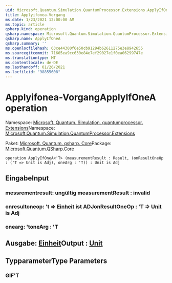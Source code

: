 ```yaml
---
uid: Microsoft.Quantum.Simulation.QuantumProcessor.Extensions.ApplyIfOneA
title: Applyifonea-Vorgang
ms.date: 1/23/2021 12:00:00 AM
ms.topic: article
qsharp.kind: operation
qsharp.namespace: Microsoft.Quantum.Simulation.QuantumProcessor.Extensions
qsharp.name: ApplyIfOneA
qsharp.summary: ''
ms.openlocfilehash: 63ce44300f6e50cb91294b62611275e3e8942655
ms.sourcegitcommit: 71605ea9cc630e84e7ef29027e1f0ea06299747e
ms.translationtype: MT
ms.contentlocale: de-DE
ms.lasthandoff: 01/26/2021
ms.locfileid: "98855608"
---
```

# <a name="applyifonea-operation"></a><span data-ttu-id="3ae1b-102">Applyifonea-Vorgang</span><span class="sxs-lookup"><span data-stu-id="3ae1b-102">ApplyIfOneA operation</span></span>

<span data-ttu-id="3ae1b-103">Namespace: [Microsoft. Quantum. Simulation. quantumprocessor. Extensions](xref:Microsoft.Quantum.Simulation.QuantumProcessor.Extensions)</span><span class="sxs-lookup"><span data-stu-id="3ae1b-103">Namespace: [Microsoft.Quantum.Simulation.QuantumProcessor.Extensions](xref:Microsoft.Quantum.Simulation.QuantumProcessor.Extensions)</span></span>

<span data-ttu-id="3ae1b-104">Paket: [Microsoft. Quantum. qsharp. Core](https://nuget.org/packages/Microsoft.Quantum.QSharp.Core)</span><span class="sxs-lookup"><span data-stu-id="3ae1b-104">Package: [Microsoft.Quantum.QSharp.Core](https://nuget.org/packages/Microsoft.Quantum.QSharp.Core)</span></span>




```qsharp
operation ApplyIfOneA<'T> (measurementResult : Result, (onResultOneOp : ('T => Unit is Adj), oneArg : 'T)) : Unit is Adj
```


## <a name="input"></a><span data-ttu-id="3ae1b-105">Eingabe</span><span class="sxs-lookup"><span data-stu-id="3ae1b-105">Input</span></span>

### <a name="measurementresult--__invalidresult__"></a><span data-ttu-id="3ae1b-106">messrementresult: __ungültig <Result>__</span><span class="sxs-lookup"><span data-stu-id="3ae1b-106">measurementResult : __invalid<Result>__</span></span>




### <a name="onresultoneop--t--unit--is-adj"></a><span data-ttu-id="3ae1b-107">onresultoneop: 't => [Einheit](xref:microsoft.quantum.lang-ref.unit)  ist ADJ</span><span class="sxs-lookup"><span data-stu-id="3ae1b-107">onResultOneOp : 'T => [Unit](xref:microsoft.quantum.lang-ref.unit)  is Adj</span></span>




### <a name="onearg--t"></a><span data-ttu-id="3ae1b-108">onearg: 't</span><span class="sxs-lookup"><span data-stu-id="3ae1b-108">oneArg : 'T</span></span>





## <a name="output--unit"></a><span data-ttu-id="3ae1b-109">Ausgabe: [Einheit](xref:microsoft.quantum.lang-ref.unit)</span><span class="sxs-lookup"><span data-stu-id="3ae1b-109">Output : [Unit](xref:microsoft.quantum.lang-ref.unit)</span></span>



## <a name="type-parameters"></a><span data-ttu-id="3ae1b-110">Typparameter</span><span class="sxs-lookup"><span data-stu-id="3ae1b-110">Type Parameters</span></span>

### <a name="t"></a><span data-ttu-id="3ae1b-111">GIF</span><span class="sxs-lookup"><span data-stu-id="3ae1b-111">'T</span></span>

